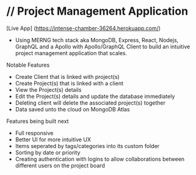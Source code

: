# // Project Management Application
[Live App] (https://intense-chamber-36264.herokuapp.com/)

- Using MERNG tech stack aka MongoDB, Express, React, Nodejs, GraphQL and a Apollo with Apollo/GraphQL Client to build an intuitive project management application that scales. 

Notable Features
- Create Client that is linked with project(s)
- Create Project(s) that is linked with a client
- View the Project(s) details 
- Edit the Project(s) details and update the database immediately
- Deleting client will delete the associated project(s) together
- Data saved unto the cloud on MongoDB Atlas

Features being built next
- Full responsive
- Better UI for more intuitive UX
- Items seperated by tags/categories into its custom folder
- Sorting by date or priority
- Creating authentication with logins to allow collaborations between different users on the project board